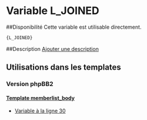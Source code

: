 # Variable L_JOINED

##Disponibilité
Cette variable est utilisable directement.

```html
{L_JOINED}
```

##Description
[Ajouter une description](https://fa-tvars.appspot.com/var/L_JOINED)

## Utilisations dans les templates

### Version phpBB2

#### [Template memberlist_body](subsilver/memberlist_body.md#readme)
* [Variable &agrave; la ligne 30](../subsilver/memberlist_body.tpl#L30)